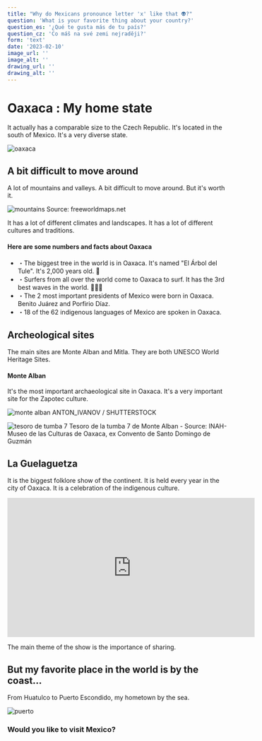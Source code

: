 ```yaml
---
title: "Why do Mexicans pronounce letter 'x' like that 👽?"
question: 'What is your favorite thing about your country?'
question_es: '¿Qué te gusta más de tu país?'
question_cz: 'Co máš na své zemi nejraději?'
form: 'text'
date: '2023-02-10'
image_url: ''
image_alt: ''
drawing_url: ''
drawing_alt: ''
---
```


# Oaxaca : My home state

It actually has a comparable size to the Czech Republic. It's located in the south of Mexico. It's a very diverse state.

![oaxaca](https://rolasotelo-portfolio.s3.amazonaws.com/oaxaca-czequia.png)

## A bit difficult to move around

A lot of mountains and valleys. A bit difficult to move around. But it's worth it.

![mountains](https://rolasotelo-portfolio.s3.amazonaws.com/oaxaca-hux.png)
<span className="text-sm">Source: freeworldmaps.net</span>

It has a lot of different climates and landscapes. It has a lot of different cultures and traditions.

#### Here are some numbers and facts about Oaxaca

* ・The biggest tree in the world is in Oaxaca. It's named "El Árbol del Tule". It's 2,000 years old. 🌳
* ・Surfers from all over the world come to Oaxaca to surf. It has the 3rd best waves in the world. 🏄‍♂️🌊
* ・The 2 most important presidents of Mexico were born in Oaxaca. Benito Juárez and Porfirio Díaz.
* ・18 of the 62 indigenous languages of Mexico are spoken in Oaxaca.

## Archeological sites

The main sites are Monte Alban and Mitla. They are both UNESCO World Heritage Sites.

#### Monte Alban

It's the most important archaeological site in Oaxaca. It's a very important site for the Zapotec culture.

![monte alban](https://rolasotelo-portfolio.s3.amazonaws.com/monte-alban.png)
<span className="text-sm">ANTON_IVANOV / SHUTTERSTOCK</span>

![tesoro de tumba 7](https://rolasotelo-portfolio.s3.amazonaws.com/Tesoros_de_la_Tumba_7_26_1.jpg)
<span className="text-sm">Tesoro de la tumba 7 de Monte Alban - Source: INAH-Museo de las Culturas de Oaxaca, ex Convento de Santo Domingo de Guzmán</span>

## La Guelaguetza

It is the biggest folklore show of the continent. It is held every year in the city of Oaxaca. It is a celebration of the indigenous culture.

<div className="flex justify-center">
<iframe width="560" height="315" src="https://www.youtube.com/embed/YphmDYiEEwA?start=59" title="YouTube video player" frameBorder="0" allow="accelerometer; autoplay; clipboard-write; encrypted-media; gyroscope; picture-in-picture; web-share" allowFullScreen></iframe>
</div>

The main theme of the show is the importance of sharing.

## But my favorite place in the world is by the coast...

From Huatulco to Puerto Escondido, my hometown by the sea.

![puerto](https://rolasotelo-portfolio.s3.amazonaws.com/pochu-sunset.jpeg)

### Would you like to visit Mexico?